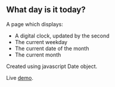 ## What day is it today?

A page which displays:

* A digital clock, updated by the second
* The current weekday
* The current date of the month
* The current month

Created using javascript Date object.

Live [demo](https://mariahelenanoren.github.io/date-n-time/).